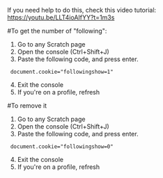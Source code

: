 If you need help to do this, check this video tutorial: https://youtu.be/LLT4ioAIfYY?t=1m3s

#To get the number of "following":

1) Go to any Scratch page <br>
2) Open the console (Ctrl+Shift+J) <br>
3) Paste the following code, and press enter. <br>

<code> document.cookie="followingshow=1" </code>

4) Exit the console <br>
5) If you're on a profile, refresh <br>

#To remove it

1) Go to any Scratch page <br>
2) Open the console (Ctrl+Shift+J) <br>
3) Paste the following code, and press enter. <br>

<code> document.cookie="followingshow=0" </code>

4) Exit the console <br>
5) If you're on a profile, refresh <br>
